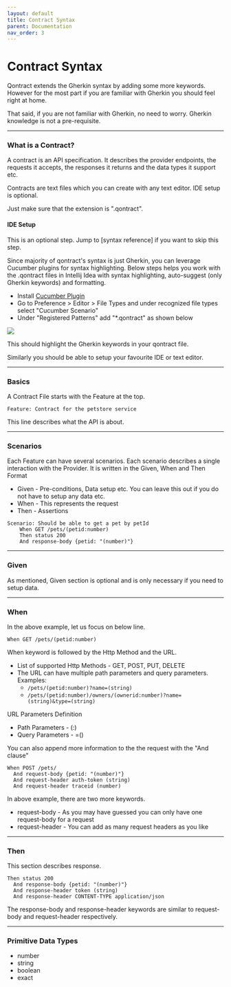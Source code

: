 ```yaml
---
layout: default
title: Contract Syntax
parent: Documentation
nav_order: 3
---
```

Contract Syntax
===============

Qontract extends the Gherkin syntax by adding some more keywords.
However for the most part if you are familiar with Gherkin you should feel right at home.

That said, if you are not familiar with Gherkin, no need to worry. Gherkin knowledge is not a pre-requisite.

---

### What is a Contract?

A contract is an API specification. It describes the provider endpoints, the requests it accepts, the responses it returns and the data types it support etc.

Contracts are text files which you can create with any text editor. IDE setup is optional.

Just make sure that the extension is ".qontract".

#### IDE Setup

This is an optional step. Jump to [syntax reference] if you want to skip this step.

Since majority of qontract's syntax is just Gherkin, you can leverage Cucumber plugins for syntax highlighting.
Below steps helps you work with the .qontract files in Intellij Idea with syntax highlighting, auto-suggest (only Gherkin keywords) and formatting.

* Install [Cucumber Plugin](https://plugins.jetbrains.com/plugin/7212-cucumber-for-java)
* Go to Preference > Editor > File Types and under recognized file types select "Cucumber Scenario"
* Under "Registered Patterns" add "*.qontract" as shown below

![](/images/ide_setup.jpg)

This should highlight the Gherkin keywords in your qontract file.

Similarly you should be able to setup your favourite IDE or text editor.

---

### Basics

A Contract File starts with the Feature at the top.

    Feature: Contract for the petstore service

This line describes what the API is about.

---

### Scenarios

Each Feature can have several scenarios. Each scenario describes a single interaction with the Provider.
It is written in the Given, When and Then Format
* Given - Pre-conditions, Data setup etc. You can leave this out if you do not have to setup any data etc.
* When - This represents the request
* Then - Assertions

```
Scenario: Should be able to get a pet by petId
    When GET /pets/(petid:number)
    Then status 200
    And response-body {petid: "(number)"}
```

---

### Given

As mentioned, Given section is optional and is only necessary if you need to setup data.

---

### When

In the above example, let us focus on below line.

    When GET /pets/(petid:number)
    
When keyword is followed by the Http Method and the URL.

* List of supported Http Methods - GET, POST, PUT, DELETE
* The URL can have multiple path parameters and query parameters. Examples:
  * ```/pets/(petid:number)?name=(string)```
  * ```/pets/(petid:number)/owners/(ownerid:number)?name=(string)&type=(string)```

URL Parameters Definition
* Path Parameters - (<parameter-name>:<data-type>)
* Query Parameters - <parameter-name>=(<data-type>)

You can also append more information to the the request with the "And clause"

    When POST /pets/
      And request-body {petid: "(number)"}
      And request-header auth-token (string)
      And request-header traceid (number)

In above example, there are two more keywords.
* request-body - As you may have guessed you can only have one request-body for a request
* request-header - You can add as many request headers as you like

---

### Then

This section describes response.

    Then status 200
      And response-body {petid: "(number)"}
      And response-header token (string)
      And response-header CONTENT-TYPE application/json
      
The response-body and response-header keywords are similar to request-body and request-header respectively.

---

### Primitive Data Types

* number
* string
* boolean
* exact
